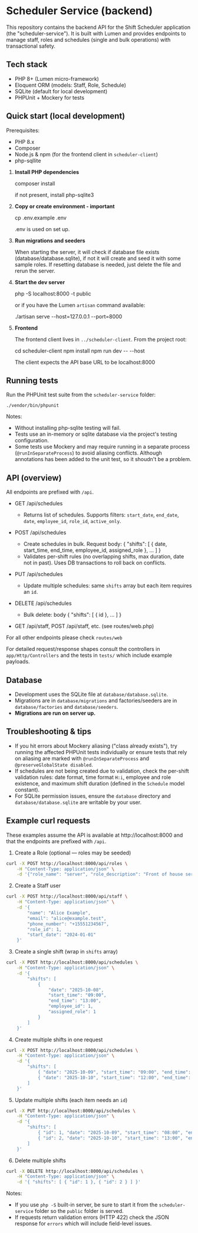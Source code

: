# Scheduler Service (backend)

This repository contains the backend API for the Shift Scheduler application (the "scheduler-service"). It is built with Lumen and provides endpoints to manage staff, roles and schedules (single and bulk operations) with transactional safety.

## Tech stack

- PHP 8+ (Lumen micro-framework)
- Eloquent ORM (models: Staff, Role, Schedule)
- SQLite (default for local development)
- PHPUnit + Mockery for tests

## Quick start (local development)

Prerequisites:
- PHP 8.x
- Composer
- Node.js & npm (for the frontend client in `scheduler-client`)
- php-sqllite

1. **Install PHP dependencies**

	 composer install

     if not present, install php-sqlite3

2. **Copy or create environment - important**

	 cp .env.example .env

	 .env is used on set up.

3. **Run migrations and seeders**
     
     When starting the server, it will check if database file exists (database/database.sqlite), if not it will create and seed it with some sample roles.
     If resetting database is needed, just delete the file and rerun the server.

4. **Start the dev server**

	 php -S localhost:8000 -t public

	 or if you have the Lumen `artisan` command available:

	 ./artisan serve --host=127.0.0.1 --port=8000

5. **Frontend**

	 The frontend client lives in `../scheduler-client`. From the project root:

	 cd scheduler-client
	 npm install
	 npm run dev -- --host

	 The client expects the API base URL to be localhost:8000

## Running tests

Run the PHPUnit test suite from the `scheduler-service` folder:

	./vendor/bin/phpunit

Notes:
- Without installing php-sqlite testing will fail. 
- Tests use an in-memory or sqlite database via the project's testing configuration.
- Some tests use Mockery and may require running in a separate process (`@runInSeparateProcess`) to avoid aliasing conflicts. Although annotations has been added to the unit test, so it shoudn't be a problem.

## API (overview)

All endpoints are prefixed with `/api`.

- GET /api/schedules
	- Returns list of schedules. Supports filters: `start_date`, `end_date`, `date`, `employee_id`, `role_id`, `active_only`.

- POST /api/schedules
	- Create schedules in bulk. Request body: { "shifts": [ { date, start_time, end_time, employee_id, assigned_role }, ... ] }
	- Validates per-shift rules (no overlapping shifts, max duration, date not in past). Uses DB transactions to roll back on conflicts.

- PUT /api/schedules
	- Update multiple schedules: same `shifts` array but each item requires an `id`.

- DELETE /api/schedules
	- Bulk delete: body { "shifts": [ { id }, ... ] }

- GET /api/staff, POST /api/staff, etc. (see routes/web.php)

For all other endpoints please check `routes/web`

For detailed request/response shapes consult the controllers in `app/Http/Controllers` and the tests in `tests/` which include example payloads.

## Database

- Development uses the SQLite file at `database/database.sqlite`.
- Migrations are in `database/migrations` and factories/seeders are in `database/factories` and `database/seeders`.
- **Migrations are run on server up.**


## Troubleshooting & tips

- If you hit errors about Mockery aliasing ("class already exists"), try running the affected PHPUnit tests individually or ensure tests that rely on aliasing are marked with `@runInSeparateProcess` and `@preserveGlobalState disabled`.
- If schedules are not being created due to validation, check the per-shift validation rules: date format, time format `H:i`, employee and role existence, and maximum shift duration (defined in the `Schedule` model constant).
- For SQLite permission issues, ensure the `database` directory and `database/database.sqlite` are writable by your user.

## Example curl requests

These examples assume the API is available at http://localhost:8000 and that the endpoints are prefixed with `/api`.

1) Create a Role (optional — roles may be seeded)

```bash
curl -X POST http://localhost:8000/api/roles \
	-H "Content-Type: application/json" \
	-d '{"role_name": "server", "role_description": "Front of house server"}'
```

2) Create a Staff user

```bash
curl -X POST http://localhost:8000/api/staff \
	-H "Content-Type: application/json" \
	-d '{
		"name": "Alice Example",
		"email": "alice@example.test",
		"phone_number": "+15551234567",
		"role_id": 1,
		"start_date": "2024-01-01"
	}'
```

3) Create a single shift (wrap in `shifts` array)

```bash
curl -X POST http://localhost:8000/api/schedules \
	-H "Content-Type: application/json" \
	-d '{
		"shifts": [
			{
				"date": "2025-10-08",
				"start_time": "09:00",
				"end_time": "13:00",
				"employee_id": 1,
				"assigned_role": 1
			}
		]
	}'
```

4) Create multiple shifts in one request

```bash
curl -X POST http://localhost:8000/api/schedules \
	-H "Content-Type: application/json" \
	-d '{
		"shifts": [
			{ "date": "2025-10-09", "start_time": "09:00", "end_time": "13:00", "employee_id": 1, "assigned_role": 1 },
			{ "date": "2025-10-10", "start_time": "12:00", "end_time": "16:00", "employee_id": 1, "assigned_role": 1 }
		]
	}'
```

5) Update multiple shifts (each item needs an `id`)

```bash
curl -X PUT http://localhost:8000/api/schedules \
	-H "Content-Type: application/json" \
	-d '{
		"shifts": [
			{ "id": 1, "date": "2025-10-09", "start_time": "08:00", "end_time": "12:00", "employee_id": 1, "assigned_role": 1 },
			{ "id": 2, "date": "2025-10-10", "start_time": "13:00", "end_time": "17:00", "employee_id": 1, "assigned_role": 1 }
		]
	}'
```

6) Delete multiple shifts

```bash
curl -X DELETE http://localhost:8000/api/schedules \
	-H "Content-Type: application/json" \
	-d '{ "shifts": [ { "id": 1 }, { "id": 2 } ] }'
```

Notes:
- If you use `php -S` built-in server, be sure to start it from the `scheduler-service` folder so the `public` folder is served.
- If requests return validation errors (HTTP 422) check the JSON response for `errors` which will include field-level issues.

